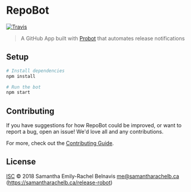 # RepoBot
[![Travis](https://img.shields.io/travis/samantharachelb/repobot.svg?style=flat-square)](https://travis-ci.com/samantharachelb/repobot)


> A GitHub App built with [Probot](https://github.com/probot/probot) that automates
> release notifications

## Setup

```sh
# Install dependencies
npm install

# Run the bot
npm start
```

## Contributing

If you have suggestions for how RepoBot could be improved, or want to report a bug, open an issue! We'd love all and any contributions.

For more, check out the [Contributing Guide](CONTRIBUTING.md).

## License

[ISC](LICENSE) © 2018 Samantha Emily-Rachel Belnavis <me@samantharachelb.ca> (https://samantharachelb.ca/release-robot)
